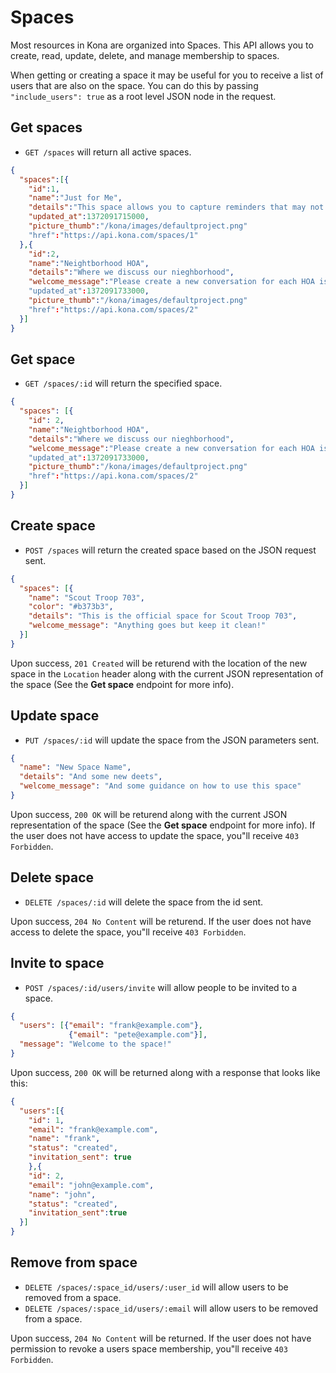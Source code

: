 Spaces
========

Most resources in Kona are organized into Spaces.  This API allows you to create, read, update, delete, and manage membership to spaces.

When getting or creating a space it may be useful for you to receive a list of users that are also on the space.  You can do this by passing `"include_users": true` as a root level JSON node in the request.

Get spaces
------------

* `GET /spaces` will return all active spaces.

```json
{
  "spaces":[{
    "id":1,
    "name":"Just for Me",
    "details":"This space allows you to capture reminders that may not fit neatly into a space of their own. For example: "Remember the dry cleaning", "Schedule my dentist appointment", or "Need to buy a gift for the birthday party Brian is attending".",
    "updated_at":1372091715000,
    "picture_thumb":"/kona/images/defaultproject.png"
    "href":"https://api.kona.com/spaces/1"
  },{
    "id":2,
    "name":"Neightborhood HOA",
    "details":"Where we discuss our nieghborhood",
    "welcome_message":"Please create a new conversation for each HOA issue to be discussed."
    "updated_at":1372091733000,
    "picture_thumb":"/kona/images/defaultproject.png"
    "href":"https://api.kona.com/spaces/2"
  }]
}
```

Get space
-----------

* `GET /spaces/:id` will return the specified space.

```json
{
  "spaces": [{
    "id": 2,
    "name":"Neightborhood HOA",
    "details":"Where we discuss our nieghborhood",
    "welcome_message":"Please create a new conversation for each HOA issue to be discussed."
    "updated_at":1372091733000,
    "picture_thumb":"/kona/images/defaultproject.png"
    "href":"https://api.kona.com/spaces/2"
  }]
}
```

Create space
-----------

* `POST /spaces` will return the created space based on the JSON request sent.

```json
{
  "spaces": [{
    "name": "Scout Troop 703",
    "color": "#b373b3",
    "details": "This is the official space for Scout Troop 703",
    "welcome_message": "Anything goes but keep it clean!"
  }]
}
```

Upon success, `201 Created` will be returend with the location of the new space in the `Location` header along with the current JSON representation of the space (See the **Get space** endpoint for more info).


Update space
---------------

* `PUT /spaces/:id` will update the space from the JSON parameters sent.

```json
{
  "name": "New Space Name",
  "details": "And some new deets",
  "welcome_message": "And some guidance on how to use this space"
}
```

Upon success, `200 OK` will be returend along with the current JSON representation of the space (See the **Get space** endpoint for more info). If the user does not have access to update the space, you"ll receive `403 Forbidden`.


Delete space
---------------

* `DELETE /spaces/:id` will delete the space from the id sent.

Upon success, `204 No Content` will be returend. If the user does not have access to delete the space, you"ll receive `403 Forbidden`.


Invite to space
---------------

* `POST /spaces/:id/users/invite` will allow people to be invited to a space.

```json
{
  "users": [{"email": "frank@example.com"},
             {"email": "pete@example.com"}],
  "message": "Welcome to the space!"
}
```

Upon success, `200 OK` will be returned along with a response that looks like this:

```json
{
  "users":[{
    "id": 1,
    "email": "frank@example.com", 
    "name": "frank", 
    "status": "created", 
    "invitation_sent": true
    },{
    "id": 2,
    "email": "john@example.com", 
    "name": "john", 
    "status": "created", 
    "invitation_sent":true
  }]
}
```

Remove from space
---------------

* `DELETE /spaces/:space_id/users/:user_id` will allow users to be removed from a space.
* `DELETE /spaces/:space_id/users/:email` will allow users to be removed from a space.


Upon success, `204 No Content` will be returned.  If the user does not have permission to revoke a users space membership, you"ll receive `403 Forbidden`.
